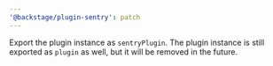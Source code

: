 ```yaml
---
'@backstage/plugin-sentry': patch
---
```


Export the plugin instance as `sentryPlugin`. The plugin instance is still exported as `plugin` as well, but it will be removed in the future.
